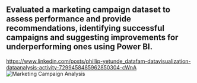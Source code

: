 ## Evaluated a marketing campaign dataset to assess performance and provide recommendations, identifying successful campaigns and suggesting improvements for underperforming ones using Power BI.
https://www.linkedin.com/posts/phillip-yetunde_datafam-datavisualization-dataanalysis-activity-7299458485962850304-cWnA
![Marketing Campaign Analysis](IMG_2176jpeg)
